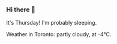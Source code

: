 ### Hi there :wave:

It's Thursday! I'm probably sleeping.

Weather in Toronto: partly cloudy, at -4°C.
